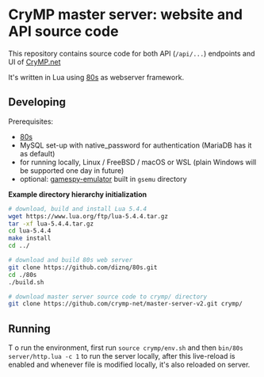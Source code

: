 # CryMP master server: website and API source code

This repository contains source code for both API (`/api/...`) endpoints and UI of [CryMP.net](https://crymp.net/)

It's written in Lua using [80s](https://github.com/diznq/80s) as webserver framework.

## Developing

Prerequisites:
- [80s](https://github.com/diznq/80s)
- MySQL set-up with native_password for authentication (MariaDB has it as default)
- for running locally, Linux / FreeBSD / macOS or WSL (plain Windows will be supported one day in future)
- optional: [gamespy-emulator](https://github.com/crymp-net/gamespy-emulator) built in `gsemu` directory

**Example directory hierarchy initialization**

```sh
# download, build and install Lua 5.4.4
wget https://www.lua.org/ftp/lua-5.4.4.tar.gz
tar -xf lua-5.4.4.tar.gz
cd lua-5.4.4
make install
cd ../

# download and build 80s web server
git clone https://github.com/diznq/80s.git
cd ./80s
./build.sh

# download master server source code to crymp/ directory
git clone https://github.com/crymp-net/master-server-v2.git crymp/
```

## Running
T
o run the environment, first run `source crymp/env.sh` and then `bin/80s server/http.lua -c 1` to run the server locally, after this live-reload is enabled and whenever file is modified locally, it's also reloaded on server.